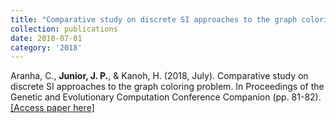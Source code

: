 ```yaml
---
title: "Comparative study on discrete SI approaches to the graph coloring problem"
collection: publications
date: 2018-07-01
category: '2018'
---
```

Aranha, C., **Junior, J. P.**, & Kanoh, H. (2018, July). Comparative study on discrete SI approaches to the graph coloring problem. In Proceedings of the Genetic and Evolutionary Computation Conference Companion (pp. 81-82).  [[Access paper here]](https://dl.acm.org/doi/abs/10.1145/3205651.3205664)